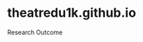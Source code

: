 # theatredu1k.github.io
<!-- # theatredu1k.github.io
#### prototyping and coding for puppetry and sharing it on the Web
Hello World ;)
Drawing with sounds and other Data stuff

Followed the tutorial : http://jmcglone.com/guides/github-pages/
create a repo theatredu1k.github.io
create welcome page with bar menu, create theatredu1k.github.io/index.html , commit index.html
main css from archive 2021 Documents/theatredu1k.github.io_2021
Furteventura, 20 dec 2022
 
-->


Research Outcome

